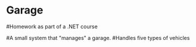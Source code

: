 # Garage
#Homework as part of a .NET course

#A small system that "manages" a garage.
#Handles five types of vehicles


